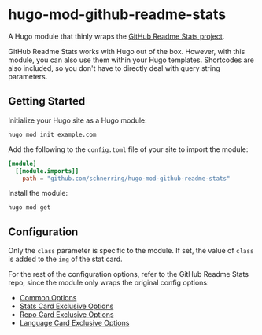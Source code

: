# hugo-mod-github-readme-stats

A Hugo module that thinly wraps the [GitHub Readme Stats project](https://github.com/anuraghazra/github-readme-stats).

GitHub Readme Stats works with Hugo out of the box. However, with this module,
you can also use them within your Hugo templates. Shortcodes are also included,
so you don't have to directly deal with query string parameters.

## Getting Started

Initialize your Hugo site as a Hugo module:

```shell
hugo mod init example.com
```

Add the following to the `config.toml` file of your site to import the module:

```toml
[module]
  [[module.imports]]
    path = "github.com/schnerring/hugo-mod-github-readme-stats"
```

Install the module:

```shell
hugo mod get
```

## Configuration

Only the `class` parameter is specific to the module. If set, the value of
`class` is added to the `img` of the stat card.

For the rest of the configuration options, refer to the GitHub Readme Stats repo,
since the module only wraps the original config options:

- [Common Options](https://github.com/anuraghazra/github-readme-stats#common-options)
- [Stats Card Exclusive Options](https://github.com/anuraghazra/github-readme-stats#stats-card-exclusive-options)
- [Repo Card Exclusive Options](https://github.com/anuraghazra/github-readme-stats#repo-card-exclusive-options)
- [Language Card Exclusive Options](https://github.com/anuraghazra/github-readme-stats#language-card-exclusive-options)
